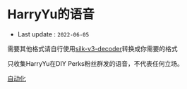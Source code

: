 # HarryYu的语音

 - Last update : `2022-06-05` 
  
需要其他格式请自行使用[silk-v3-decoder](https://github.com/kn007/silk-v3-decoder)转换成你需要的格式 
  
只收集HarryYu在DIY Perks粉丝群发的语音，不代表任何立场。

[自动化](https://github.com/VmLuRui262/QQVoice_Capturer)
